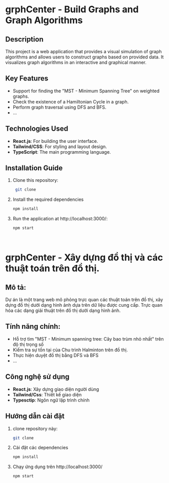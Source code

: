# grphCenter - Build Graphs and Graph Algorithms

## Description
This project is a web application that provides a visual simulation of graph algorithms and allows users to construct graphs based on provided data. It visualizes graph algorithms in an interactive and graphical manner.

## Key Features
- Support for finding the "MST - Minimum Spanning Tree" on weighted graphs.
- Check the existence of a Hamiltonian Cycle in a graph.
- Perform graph traversal using DFS and BFS.
- ...

## Technologies Used
- **React.js**: For building the user interface.
- **Tailwind/CSS**: For styling and layout design.
- **TypeScript**: The main programming language.

## Installation Guide
1. Clone this repository:
   ```bash
    git clone 
2. Install the required dependencies
    ```bash
    npm install
3. Run the application at http://localhost:3000/:
    ```bash
    npm start




# grphCenter - Xây dựng đồ thị và các thuật toán trên đồ thị.
## Mô tả:
Dự án là một trang web mô phỏng trực quan các thuật toán trên đồ thị, xây dựng đồ thị dưới dạng hình ảnh dựa trên dữ liệu được cung cấp. Trực quan hóa các dạng giải thuật trên đồ thị dưới dạng hình ảnh.
## Tính năng chính:
- Hỗ trợ tìm "MST - Minimum spanning tree: Cây bao trùm nhỏ nhất" trên độ thị trọng số
- Kiếm tra sự tồn tại của Chu trình Halminton trên đồ thị.
- Thực hiện duyệt đồ thị bằng DFS và BFS
- ...

## Công nghệ sử dụng
- **React.js**: Xây dựng giao diện người dùng
- **Tailwind/Css**: Thiết kế giao diện 
- **Typesctip**: Ngôn ngữ lập trình chính

## Hướng dẫn cài đặt
1. clone repository này:
    ```bash
    git clone 
2. Cài đặt các dependencies
    ```bash
    npm install
3. Chạy ứng dụng trên http://localhost:3000/
    ```bash
    npm start


